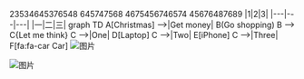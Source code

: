 23534645376548
645747568
4675456746574
45676487689
|1|2|3|
|---|---|---|
|一|二|三|
graph TD
A[Christmas] -->|Get money| B(Go shopping)
B --> C{Let me think}
C -->|One| D[Laptop]
C -->|Two| E[iPhone]
C -->|Three| F[fa:fa-car Car]
![图片](https://www.markdowntoolbox.com/SocialMediaBanner.png)

![图片](https://i.imgur.com/HfuVYDu.jpeg)

